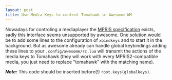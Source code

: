 ```yaml
---
layout: post
title: Use Media Keys to control Tomahawk in Awesome WM
---
```


Nowadays for controling a mediaplayer the [MPRIS specification](http://www.mpris.org) exists,
sadly this interface seems unsupported by awesome. One solution would be to add
some lines to the configuration of `xbindkeys` and to start it in the background. But as
awesome already can handle global keybindings adding these lines to your `.config/awesome/rc.lua`
will transmit the actions of the media keys to Tomahawk (they will work with every
MPRIS2-compatible media, you just need to replace "tomahawk" with the matching name).

***Note:*** This code should be inserted before(!) `root.keys(globalkeys)`. 

<script src="https://gist.github.com/4665216.js"></script>


